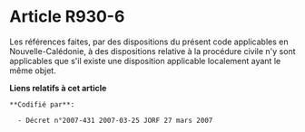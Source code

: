 # Article R930-6

Les références faites, par des dispositions du présent code applicables en Nouvelle-Calédonie, à des dispositions relative à
la procédure civile n'y sont applicables que s'il existe une disposition applicable localement ayant le même objet.

**Liens relatifs à cet article**

	**Codifié par**:

	  - Décret n°2007-431 2007-03-25 JORF 27 mars 2007
